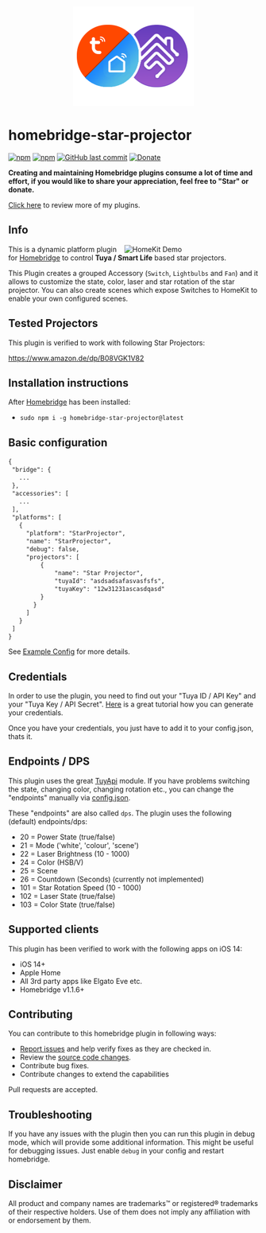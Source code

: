 <p align="center">
    <img src="https://github.com/SeydX/homebridge-star-projector/blob/master/images/logo.png" height="200">
</p>


# homebridge-star-projector

[![npm](https://img.shields.io/npm/v/homebridge-star-projector.svg?style=flat-square)](https://www.npmjs.com/package/homebridge-star-projector)
[![npm](https://img.shields.io/npm/dt/homebridge-star-projector.svg?style=flat-square)](https://www.npmjs.com/package/homebridge-star-projector)
[![GitHub last commit](https://img.shields.io/github/last-commit/SeydX/homebridge-star-projector.svg?style=flat-square)](https://github.com/SeydX/homebridge-star-projector)
[![Donate](https://img.shields.io/badge/Donate-PayPal-blue.svg?style=flat-square&maxAge=2592000)](https://www.paypal.com/cgi-bin/webscr?cmd=_s-xclick&hosted_button_id=NP4T3KASWQLD8)

**Creating and maintaining Homebridge plugins consume a lot of time and effort, if you would like to share your appreciation, feel free to "Star" or donate.**

[Click here](https://github.com/SeydX) to review more of my plugins.

## Info

<img src="https://github.com/SeydX/homebridge-star-projector/blob/master/images/demo.gif" align="right" alt="HomeKit Demo" width="270px">

This is a dynamic platform plugin for [Homebridge](https://github.com/nfarina/homebridge) to control **Tuya / Smart Life** based star projectors.

This Plugin creates a grouped Accessory (`Switch`, `Lightbulbs` and `Fan`) and it allows to customize the state, color, laser and star rotation of the star projector. You can also create scenes which expose Switches to HomeKit to enable your own configured scenes.

## Tested Projectors

This plugin is verified to work with following Star Projectors:

https://www.amazon.de/dp/B08VGK1V82

## Installation instructions

After [Homebridge](https://github.com/nfarina/homebridge) has been installed:

-  ```sudo npm i -g homebridge-star-projector@latest```


## Basic configuration

 ```
{
  "bridge": {
    ...
  },
  "accessories": [
    ...
  ],
  "platforms": [
    {
      "platform": "StarProjector",
      "name": "StarProjector",
      "debug": false,
      "projectors": [
          {
              "name": "Star Projector",
              "tuyaId": "asdsadsafasvasfsfs",
              "tuyaKey": "12w31231ascasdqasd"
          }
        }
      ]
    }
  ]
}
 ```
 See [Example Config](https://github.com/SeydX/homebridge-star-projector/blob/master/example-config.json) for more details.


## Credentials

In order to use the plugin, you need to find out your "Tuya ID / API Key" and your "Tuya Key / API Secret". [Here](https://github.com/codetheweb/tuyapi/blob/master/docs/SETUP.md#listing-tuya-devices-from-the-tuya-smart-or-smart-life-apps) is a great tutorial how you can generate your credentials.

Once you have your credentials, you just have to add it to your config.json, thats it.


## Endpoints / DPS

This plugin uses the great [TuyApi](https://github.com/codetheweb/tuyapi) module. If you have problems switching the state, changing color, changing rotation etc., you can change the "endpoints" manually via [config.json](https://github.com/SeydX/homebridge-star-projector/blob/master/example-config.json).

These "endpoints" are also called `dps`. The plugin uses the following (default) endpoints/dps:

* 20  = Power State (true/false)
* 21  = Mode ('white', 'colour', 'scene')
* 22  = Laser Brightness (10 - 1000)
* 24  = Color (HSB/V)
* 25  = Scene
* 26  = Countdown (Seconds) (currently not implemented)
* 101 = Star Rotation Speed (10 - 1000)
* 102 = Laser State (true/false)
* 103 = Color State (true/false)


## Supported clients

This plugin has been verified to work with the following apps on iOS 14:

* iOS 14+
* Apple Home
* All 3rd party apps like Elgato Eve etc.
* Homebridge v1.1.6+


## Contributing

You can contribute to this homebridge plugin in following ways:

- [Report issues](https://github.com/SeydX/homebridge-star-projector/issues) and help verify fixes as they are checked in.
- Review the [source code changes](https://github.com/SeydX/homebridge-star-projector/pulls).
- Contribute bug fixes.
- Contribute changes to extend the capabilities

Pull requests are accepted.


## Troubleshooting

If you have any issues with the plugin then you can run this plugin in debug mode, which will provide some additional information. This might be useful for debugging issues. Just enable ``debug`` in your config and restart homebridge.


## Disclaimer

All product and company names are trademarks™ or registered® trademarks of their respective holders. Use of them does not imply any affiliation with or endorsement by them.